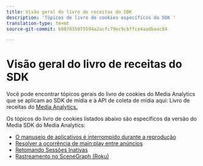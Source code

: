 ```yaml
---
title: Visão geral do livro de receitas do SDK
description: 'Tópicos de livro de cookies específicos do SDK '
translation-type: tm+mt
source-git-commit: b807835875594a2acfc79ec9cbffce4aadbaac84

---
```



# Visão geral do livro de receitas do SDK

Você pode encontrar tópicos gerais do livro de cookies do Media Analytics que se aplicam ao SDK de mídia e à API de coleta de mídia aqui: Livro de receitas do [Media Analytics.](/help/media-analytics-cookbook/media-analytics-cookbook.md)

Os tópicos do livro de cookies listados abaixo são específicos da versão do Media SDK do Media Analytics:

* [O manuseio de aplicativos é interrompido durante a reprodução](/help/sdk-implement/cookbook/app-interrupts.md)
* [Resolver a ocorrência de main:play entre anúncios](/help/sdk-implement/cookbook/fix-ad-play-ad.md)
* [Retomando Sessões Inativas](/help/sdk-implement/cookbook/resuming-inactive.md)
* [Rastreamento no SceneGraph (Roku)](/help/sdk-implement/cookbook/sdk-track-scenegraph.md)
